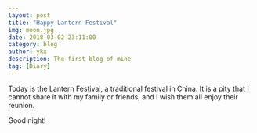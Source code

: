 ```yaml
---
layout: post
title: "Happy Lantern Festival"
img: moon.jpg
date: 2018-03-02 23:11:00
category: blog
author: ykx
description: The first blog of mine
tag: [Diary]
---
```


Today is the Lantern Festival, a traditional festival in China. It is a pity that I cannot share it with my family or friends, and I wish them all enjoy their reunion.

Good night!
